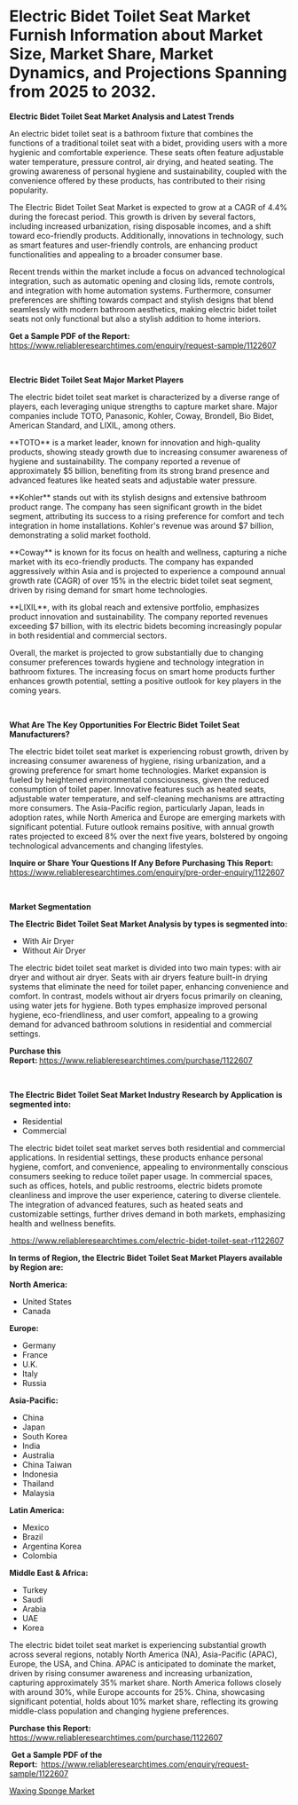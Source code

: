 <p><h1>Electric Bidet Toilet Seat Market Furnish Information about Market Size, Market Share, Market Dynamics, and Projections Spanning from 2025 to 2032.</h1></p><p><strong>Electric Bidet Toilet Seat Market Analysis and Latest Trends</strong></p>
<p><p>An electric bidet toilet seat is a bathroom fixture that combines the functions of a traditional toilet seat with a bidet, providing users with a more hygienic and comfortable experience. These seats often feature adjustable water temperature, pressure control, air drying, and heated seating. The growing awareness of personal hygiene and sustainability, coupled with the convenience offered by these products, has contributed to their rising popularity.</p><p>The Electric Bidet Toilet Seat Market is expected to grow at a CAGR of 4.4% during the forecast period. This growth is driven by several factors, including increased urbanization, rising disposable incomes, and a shift toward eco-friendly products. Additionally, innovations in technology, such as smart features and user-friendly controls, are enhancing product functionalities and appealing to a broader consumer base. </p><p>Recent trends within the market include a focus on advanced technological integration, such as automatic opening and closing lids, remote controls, and integration with home automation systems. Furthermore, consumer preferences are shifting towards compact and stylish designs that blend seamlessly with modern bathroom aesthetics, making electric bidet toilet seats not only functional but also a stylish addition to home interiors.</p></p>
<p><strong>Get a Sample PDF of the Report:&nbsp;</strong> <a href="https://www.reliableresearchtimes.com/enquiry/request-sample/1122607?utm_campaign=2237&utm_medium=2&utm_source=Github&utm_content=ia&utm_term=05042025&utm_id=electric-bidet-toilet-seat">https://www.reliableresearchtimes.com/enquiry/request-sample/1122607</a></p>
<p>&nbsp;</p>
<p><strong>Electric Bidet Toilet Seat Major Market Players</strong></p>
<p><p>The electric bidet toilet seat market is characterized by a diverse range of players, each leveraging unique strengths to capture market share. Major companies include TOTO, Panasonic, Kohler, Coway, Brondell, Bio Bidet, American Standard, and LIXIL, among others.</p><p>**TOTO** is a market leader, known for innovation and high-quality products, showing steady growth due to increasing consumer awareness of hygiene and sustainability. The company reported a revenue of approximately $5 billion, benefiting from its strong brand presence and advanced features like heated seats and adjustable water pressure.</p><p>**Kohler** stands out with its stylish designs and extensive bathroom product range. The company has seen significant growth in the bidet segment, attributing its success to a rising preference for comfort and tech integration in home installations. Kohler's revenue was around $7 billion, demonstrating a solid market foothold.</p><p>**Coway** is known for its focus on health and wellness, capturing a niche market with its eco-friendly products. The company has expanded aggressively within Asia and is projected to experience a compound annual growth rate (CAGR) of over 15% in the electric bidet toilet seat segment, driven by rising demand for smart home technologies.</p><p>**LIXIL**, with its global reach and extensive portfolio, emphasizes product innovation and sustainability. The company reported revenues exceeding $7 billion, with its electric bidets becoming increasingly popular in both residential and commercial sectors.</p><p>Overall, the market is projected to grow substantially due to changing consumer preferences towards hygiene and technology integration in bathroom fixtures. The increasing focus on smart home products further enhances growth potential, setting a positive outlook for key players in the coming years.</p></p>
<p>&nbsp;</p>
<p><strong>What Are The Key Opportunities For Electric Bidet Toilet Seat Manufacturers?</strong></p>
<p><p>The electric bidet toilet seat market is experiencing robust growth, driven by increasing consumer awareness of hygiene, rising urbanization, and a growing preference for smart home technologies. Market expansion is fueled by heightened environmental consciousness, given the reduced consumption of toilet paper. Innovative features such as heated seats, adjustable water temperature, and self-cleaning mechanisms are attracting more consumers. The Asia-Pacific region, particularly Japan, leads in adoption rates, while North America and Europe are emerging markets with significant potential. Future outlook remains positive, with annual growth rates projected to exceed 8% over the next five years, bolstered by ongoing technological advancements and changing lifestyles.</p></p>
<p><strong>Inquire or Share Your Questions If Any Before Purchasing This Report:</strong> <a href="https://www.reliableresearchtimes.com/enquiry/pre-order-enquiry/1122607?utm_campaign=2237&utm_medium=2&utm_source=Github&utm_content=ia&utm_term=05042025&utm_id=electric-bidet-toilet-seat">https://www.reliableresearchtimes.com/enquiry/pre-order-enquiry/1122607</a></p>
<p>&nbsp;</p>
<p><strong>Market Segmentation</strong></p>
<p><strong>The Electric Bidet Toilet Seat Market Analysis by types is segmented into:</strong></p>
<p><ul><li>With Air Dryer</li><li>Without Air Dryer</li></ul></p>
<p><p>The electric bidet toilet seat market is divided into two main types: with air dryer and without air dryer. Seats with air dryers feature built-in drying systems that eliminate the need for toilet paper, enhancing convenience and comfort. In contrast, models without air dryers focus primarily on cleaning, using water jets for hygiene. Both types emphasize improved personal hygiene, eco-friendliness, and user comfort, appealing to a growing demand for advanced bathroom solutions in residential and commercial settings.</p></p>
<p><strong>Purchase this Report:&nbsp;</strong><a href="https://www.reliableresearchtimes.com/purchase/1122607?utm_campaign=2237&utm_medium=2&utm_source=Github&utm_content=ia&utm_term=05042025&utm_id=electric-bidet-toilet-seat">https://www.reliableresearchtimes.com/purchase/1122607</a></p>
<p>&nbsp;</p>
<p><strong>The Electric Bidet Toilet Seat Market Industry Research by Application is segmented into:</strong></p>
<p><ul><li>Residential</li><li>Commercial</li></ul></p>
<p><p>The electric bidet toilet seat market serves both residential and commercial applications. In residential settings, these products enhance personal hygiene, comfort, and convenience, appealing to environmentally conscious consumers seeking to reduce toilet paper usage. In commercial spaces, such as offices, hotels, and public restrooms, electric bidets promote cleanliness and improve the user experience, catering to diverse clientele. The integration of advanced features, such as heated seats and customizable settings, further drives demand in both markets, emphasizing health and wellness benefits.</p></p>
<p><a href="https://www.reliableresearchtimes.com/electric-bidet-toilet-seat-r1122607?utm_campaign=2237&utm_medium=2&utm_source=Github&utm_content=ia&utm_term=05042025&utm_id=electric-bidet-toilet-seat">&nbsp;https://www.reliableresearchtimes.com/electric-bidet-toilet-seat-r1122607</a></p>
<p><strong>In terms of Region, the Electric Bidet Toilet Seat Market Players available by Region are:</strong></p>
<p>
    <p> <strong> North America: </strong>
        <ul>
            <li>United States</li>
            <li>Canada</li>
        </ul>
        </p> 
    <p> <strong> Europe: </strong>
        <ul>
            <li>Germany</li>
            <li>France</li>
            <li>U.K.</li>
            <li>Italy</li>
            <li>Russia</li>
        </ul>
        </p> 
    <p> <strong> Asia-Pacific: </strong>
        <ul>
            <li>China</li>
            <li>Japan</li>
            <li>South Korea</li>
            <li>India</li>
            <li>Australia</li>
            <li>China Taiwan</li>
            <li>Indonesia</li>
            <li>Thailand</li>
            <li>Malaysia</li>
        </ul>
        </p> 
    <p> <strong> Latin America: </strong>
        <ul>
            <li>Mexico</li>
            <li>Brazil</li>
            <li>Argentina Korea</li>
            <li>Colombia</li>
        </ul>
        </p> 
    <p> <strong> Middle East & Africa: </strong>
        <ul>
            <li>Turkey</li>
            <li>Saudi</li>
            <li>Arabia</li>
            <li>UAE</li>
            <li>Korea</li>
        </ul>
    </p>
    </p>
<p><p>The electric bidet toilet seat market is experiencing substantial growth across several regions, notably North America (NA), Asia-Pacific (APAC), Europe, the USA, and China. APAC is anticipated to dominate the market, driven by rising consumer awareness and increasing urbanization, capturing approximately 35% market share. North America follows closely with around 30%, while Europe accounts for 25%. China, showcasing significant potential, holds about 10% market share, reflecting its growing middle-class population and changing hygiene preferences.</p></p>
<p><strong>Purchase this Report: </strong><a href="https://www.reliableresearchtimes.com/purchase/1122607?utm_campaign=2237&utm_medium=2&utm_source=Github&utm_content=ia&utm_term=05042025&utm_id=electric-bidet-toilet-seat">https://www.reliableresearchtimes.com/purchase/1122607</a></p>
<p>&nbsp;<strong>Get a Sample PDF of the Report:&nbsp;&nbsp;</strong><a href="https://www.reliableresearchtimes.com/enquiry/request-sample/1122607?utm_campaign=2237&utm_medium=2&utm_source=Github&utm_content=ia&utm_term=05042025&utm_id=electric-bidet-toilet-seat">https://www.reliableresearchtimes.com/enquiry/request-sample/1122607</a></p>
<p><strong></strong></p>
<p><p><a href="https://github.com/mcfred89/Market-Research-Report-List-1/blob/main/waxing-sponge-market.md?utm_campaign=2237&utm_medium=2&utm_source=Github&utm_content=ia&utm_term=05042025&utm_id=electric-bidet-toilet-seat">Waxing Sponge Market</a></p></p>